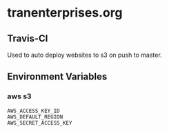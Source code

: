 # tranenterprises.org

## Travis-CI

Used to auto deploy websites to s3 on push to master.

## Environment Variables

### aws s3
```
AWS_ACCESS_KEY_ID
AWS_DEFAULT_REGION
AWS_SECRET_ACCESS_KEY
```
